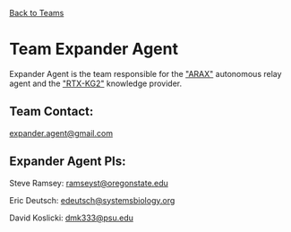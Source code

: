 [Back to Teams](../teams)

# Team Expander Agent

Expander Agent is the team responsible for the 
["ARAX"](../../architecture/ara/arax) autonomous relay agent and the 
["RTX-KG2"](../../architecture/kp/rtx-kg2) knowledge provider.

## Team Contact:

expander.agent@gmail.com

## Expander Agent PIs:

Steve Ramsey: ramseyst@oregonstate.edu

Eric Deutsch: edeutsch@systemsbiology.org

David Koslicki: dmk333@psu.edu

